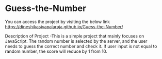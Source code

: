 # Guess-the-Number

You can access the project by visiting the below link
https://dineshikasivapalaraja.github.io/Guess-the-Number/

Description of Project
-This is a simple project that mainly focuses on JavaScript. The random number is selected by the server, and the user needs to guess the correct number and check it. If user input is not equal to random number, the score will reduce by 1 from 10.
